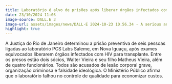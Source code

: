 ```yaml
---
title: Laboratório é alvo de prisões após liberar órgãos infectados com HIV para transplante
date: 23/10/2024 11:03
image-source: DALL.E 3
image-url: assets/images/news/DALL·E 2024-10-23 10.56.34 - A serious and somber image showing a medical laboratory setting, with test tubes, lab equipment, and a hospital bed in the background. The scene conve.jpg
highlight: true
---
```


A Justiça do Rio de Janeiro determinou a prisão preventiva de seis pessoas ligadas ao laboratório PCS Labs Saleme, em Nova Iguaçu, após exames equivocados liberarem órgãos infectados com HIV para transplante. Entre os presos estão dois sócios, Walter Vieira e seu filho Matheus Vieira, além de quatro funcionários. Todos são acusados de lesão corporal grave, organização criminosa e falsidade ideológica. O Ministério Público afirma que o laboratório falhou no controle de qualidade para economizar custos.